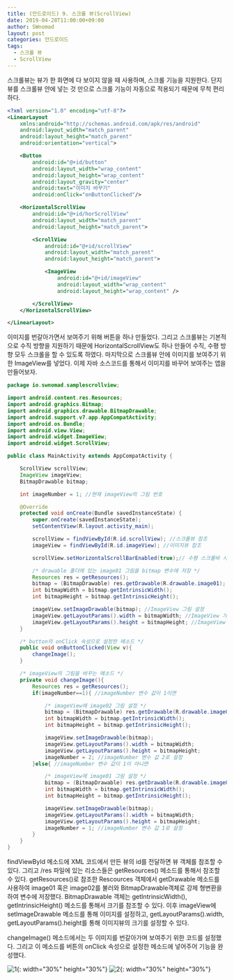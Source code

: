 ```yaml
---
title: (안드로이드) 9. 스크롤 뷰(ScrollView)
date: 2019-04-28T11:00:00+09:00
author: SWnomad
layout: post
categories: 안드로이드
tags:
  - 스크롤 뷰
  - ScrollView
---
```


스크롤뷰는 뷰가 한 화면에 다 보이지 않을 때 사용하며, 스크롤 기능을 지원한다. 단지 뷰를 스크롤뷰 안에 넣는 것 만으로 스크롤 기능이 자동으로 적용되기 때문에 무척 편리하다.

~~~ xml
<?xml version="1.0" encoding="utf-8"?>
<LinearLayout
    xmlns:android="http://schemas.android.com/apk/res/android"
    android:layout_width="match_parent"
    android:layout_height="match_parent"
    android:orientation="vertical">

    <Button
        android:id="@+id/button"
        android:layout_width="wrap_content"
        android:layout_height="wrap_content"
        android:layout_gravity="center"
        android:text="이미지 바꾸기"
        android:onClick="onButtonClicked"/>

    <HorizontalScrollView
        android:id="@+id/horScrollView"
        android:layout_width="match_parent"
        android:layout_height="match_parent">

        <ScrollView
            android:id="@+id/scrollView"
            android:layout_width="match_parent"
            android:layout_height="match_parent">

            <ImageView
                android:id="@+id/imageView"
                android:layout_width="wrap_content"
                android:layout_height="wrap_content" />

        </ScrollView>
    </HorizontalScrollView>

</LinearLayout>
~~~

이미지를 번갈아가면서 보여주기 위해 버튼을 하나 만들었다. 그리고 스크롤뷰는 기본적으로 수직 방향을 지원하기 때문에 HorizontalScrollView도 하나 만들어 수직, 수평 방향 모두 스크롤을 할 수 있도록 하였다. 마지막으로 스크롤뷰 안에 이미지를 보여주기 위한 ImageView를 넣었다. 이제 자바 소스코드를 통해서 이미지를 바꾸어 보여주는 앱을 만들어보자.

~~~ java
package io.swnomad.samplescrollview;

import android.content.res.Resources;
import android.graphics.Bitmap;
import android.graphics.drawable.BitmapDrawable;
import android.support.v7.app.AppCompatActivity;
import android.os.Bundle;
import android.view.View;
import android.widget.ImageView;
import android.widget.ScrollView;

public class MainActivity extends AppCompatActivity {

    ScrollView scrollView;
    ImageView imageView;
    BitmapDrawable bitmap;

    int imageNumber = 1; //현재 imageView의 그림 번호

    @Override
    protected void onCreate(Bundle savedInstanceState) {
        super.onCreate(savedInstanceState);
        setContentView(R.layout.activity_main);

        scrollView = findViewById(R.id.scrollView); //스크롤뷰 참조
        imageView = findViewById(R.id.imageView); //이미지뷰 참조

        scrollView.setHorizontalScrollBarEnabled(true);// 수평 스크롤바 사용 가능하게

        /* drawable 폴더에 있는 image01 그림을 bitmap 변수에 저장 */
        Resources res = getResources();
        bitmap = (BitmapDrawable) res.getDrawable(R.drawable.image01);
        int bitmapWidth = bitmap.getIntrinsicWidth();
        int bitmapHeight = bitmap.getIntrinsicHeight();

        imageView.setImageDrawable(bitmap); //ImageView 그림 설정
        imageView.getLayoutParams().width = bitmapWidth; //ImageView 가로 크기 설정
        imageView.getLayoutParams().height = bitmapHeight; //ImageView 세로 크기 설정
    }

    /* button의 onClick 속성으로 설정한 메소드 */
    public void onButtonClicked(View v){
        changeImage();
    }

    /* imageView의 그림을 바꾸는 메소드 */
    private void changeImage(){
        Resources res = getResources();
        if(imageNumber==1){ //imageNumber 변수 값이 1이면

            /* imageView에 image02 그림 설정 */
            bitmap = (BitmapDrawable) res.getDrawable(R.drawable.image02);
            int bitmapWidth = bitmap.getIntrinsicWidth();
            int bitmapHeight = bitmap.getIntrinsicHeight();

            imageView.setImageDrawable(bitmap);
            imageView.getLayoutParams().width = bitmapWidth;
            imageView.getLayoutParams().height = bitmapHeight;
            imageNumber = 2; //imageNumber 변수 값 2로 설정
        }else{ //imageNumber 변수 값이 1이 아니면

            /* imageView에 image01 그림 설정 */
            bitmap = (BitmapDrawable) res.getDrawable(R.drawable.image01);
            int bitmapWidth = bitmap.getIntrinsicWidth();
            int bitmapHeight = bitmap.getIntrinsicHeight();

            imageView.setImageDrawable(bitmap);
            imageView.getLayoutParams().width = bitmapWidth;
            imageView.getLayoutParams().height = bitmapHeight;
            imageNumber = 1; //imageNumber 변수 값 1로 설정
        }
    }
}
~~~

findViewById 메소드에 XML 코드에서 만든 뷰의 id를 전달하면 뷰 객체를 참조할 수 있다. 그리고 /res 파일에 있는 리소스들은 getResources() 메소드를 통해서 참조할 수 있다. getResources()로 참조한 Rescources 객체에서 getDrawable 메소드를 사용하여 image01 혹은 image02를 불러와 BitmapDrawable객체로 강제 형변환을 하여 변수에 저장했다. BitmapDrawable 객체는 getIntrinsicWidth(), getIntrinsicHeight() 메소드를 통해서 크기를 참조할 수 있다. 이후 imageView에 setImageDrawable 메소드를 통해 이미지를 설정하고, getLayoutParams().width, getLayoutParams().height를 통해 이미지뷰의 크기를 설정할 수 있다.

changeImage() 메소드에서는 두 이미지를 번갈아가며 보여주기 위한 코드를 설정했다. 그리고 이 메소드를 버튼의 onClick 속성으로 설정한 메소드에 넣어주어 기능을 완성했다.

![1](/images/android/9/1.jpg){: width="30%" height="30%"}
![2](/images/android/9/2.jpg){: width="30%" height="30%"}